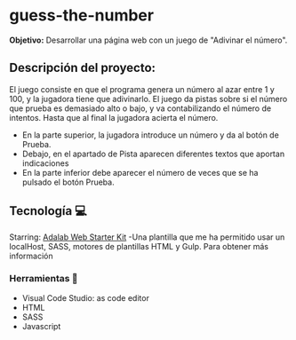 # guess-the-number


**Objetivo:** Desarrollar una página web con un juego de "Adivinar el número".

## Descripción del proyecto:

El juego consiste en que el programa genera un número al azar entre 1 y 100, y la jugadora tiene que adivinarlo. El juego da pistas sobre si el número que prueba es demasiado alto o bajo, y va contabilizando el número de intentos. Hasta que al final la jugadora acierta el número.
- En la parte superior, la jugadora introduce un número y da al botón de Prueba.
- Debajo, en el apartado de Pista aparecen diferentes textos que aportan indicaciones
- En la parte inferior debe aparecer el número de veces que se ha pulsado el botón Prueba.

## Tecnología 💻

Starring:
[Adalab Web Starter Kit](https://github.com/Adalab/adalab-web-starter-kit)  -Una plantilla que me ha permitido usar un localHost, SASS, motores de plantillas HTML y Gulp. Para obtener más información

### Herramientas  🔨

- Visual Code Studio: as code editor
- HTML
- SASS
- Javascript
